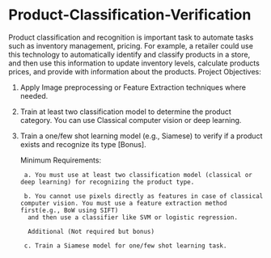 # Product-Classification-Verification
Product classification and recognition is important task to automate tasks
such as inventory management, pricing. For example, a retailer could use
this technology to automatically identify and classify products in a store,
and then use this information to update inventory levels, calculate
products prices, and provide with information about the products.
Project Objectives:
1. Apply Image preprocessing or Feature Extraction techniques
where needed.
2. Train at least two classification model to determine the product
category. You can use Classical computer vision or deep learning.
3. Train a one/few shot learning model (e.g., Siamese) to verify if a
product exists and recognize its type [Bonus].

   Minimum Requirements:
   
   		a. You must use at least two classification model (classical or deep learning) for recognizing the product type.
	
 		b. You cannot use pixels directly as features in case of classical computer vision. You must use a feature extraction method first(e.g., BoW using SIFT)
  		 and then use a classifier like SVM or logistic regression.
   
  		 Additional (Not required but bonus)
   
		c. Train a Siamese model for one/few shot learning task.
